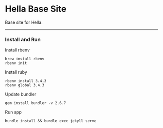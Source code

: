 # Hella Base Site

Base site for Hella.

* * *

### Install and Run

Install rbenv
```terminaloutput
brew install rbenv
rbenv init
```

Install ruby
```terminaloutput
rbenv install 3.4.3
rbenv global 3.4.3
```

Update bundler
```terminaloutput
gem install bundler -v 2.6.7
```

Run app
```
bundle install && bundle exec jekyll serve
``` 

